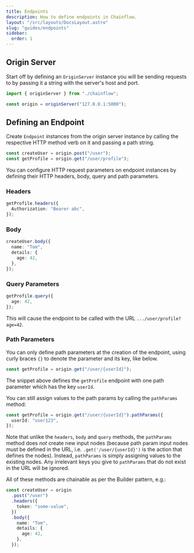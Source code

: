 ```yaml
---
title: Endpoints
description: How to define endpoints in Chainflow.
layout: "/src/layouts/DocsLayout.astro"
slug: "guides/endpoints"
sidebar:
  order: 1
---
```


## Origin Server

Start off by defining an `OriginServer` instance you will be sending requests to by passing it a string with the server's host and port.

```typescript
import { originServer } from "./chainflow";

const origin = originServer("127.0.0.1:5000");
```

## Defining an Endpoint

Create `Endpoint` instances from the origin server instance by calling the respective HTTP method verb on it and passing a path string.

```typescript
const createUser = origin.post("/user");
const getProfile = origin.get("/user/profile");
```

You can configure HTTP request parameters on endpoint instances by defining their HTTP headers, body, query and path parameters.

### Headers

```typescript
getProfile.headers({
  Authorization: "Bearer abc",
});
```

### Body

```typescript
createUser.body({
  name: "Tom",
  details: {
    age: 42,
  },
});
```

### Query Parameters

```typescript
getProfile.query({
  age: 42,
});
```

This will cause the endpoint to be called with the URL `.../user/profile?age=42`.

### Path Parameters

You can only define path parameters at the creation of the endpoint, using curly braces `{}` to denote the parameter and its key, like below.

```typescript
const getProfile = origin.get("/user/{userId}");
```

The snippet above defines the `getProfile` endpoint with one path parameter which has the key `userId`.

You can still assign values to the path params by calling the `pathParams` method:

```typescript
const getProfile = origin.get("/user/{userId}").pathParams({
  userId: "user123",
});
```

Note that unlike the `headers`, `body` and `query` methods, the `pathParams` method does _not_ create new input nodes (because path param input nodes must be defined in the URL, i.e. `.get('/user/{userId}')` is the action that defines the nodes). Instead, `pathParams` is simply assigning values to the existing nodes. Any irrelevant keys you give to `pathParams` that do not exist in the URL will be ignored.

All of these methods are chainable as per the Builder pattern, e.g.:

```typescript
const createUser = origin
  .post("/user")
  .headers({
    token: "some-value",
  })
  .body({
    name: "Tom",
    details: {
      age: 42,
    },
  });
```
